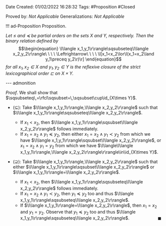 <br />
<br />

Date Created: 01/02/2022 16:28:32
Tags: #Proposition #Closed 

Proved by: _Not Applicable_
Generalizations: _Not Applicable_

!!! ad-Proposition Proposition.

_Let $\leq$ and $\preceq$ be partial orders on the sets $X$ and $Y$, respectively. Then the binary relation defined by_
$$\begin{equation}
    \l\langle x_1,y_1\r\rangle\sqsubseteq\l\langle x_2,y_2\r\rangle\ \ \ \ \Leftrightarrow\ \ \ \ \l[x_1<x_2\lor\l(x_1=x_2\land y_1\preceq y_2\r)\r]
\end{equation}$$
_for all $x_1,x_2\in X$ and $y_1,y_2\in Y$ is the reflexive closure of the strict lexicographical order $\sqsubset$ on $X\times Y$._

--- admonition

_Proof_. We shall show that $\sqsubseteq\,=\rfcl\sqsubset=\,\sqsubset\cup\id_{X\times Y}$.
* ($\subseteq$): Take $\l\langle x_1,y_1\r\rangle,\l\langle x_2,y_2\r\rangle$ such that $\l\langle x_1,y_1\r\rangle\sqsubseteq\l\langle x_2,y_2\r\rangle$.
    * If $x_1<x_2$, then $\l\langle x_1,y_1\r\rangle\sqsubset\l\langle x_2,y_2\r\rangle$ follows immediately.
    * If $x_1=x_2\land y_1\preceq y_2$, then either $x_1=x_2\land y_1\prec y_2$ from which we have $\l\langle x_1,y_1\r\rangle\sqsubset\l\langle x_2,y_2\r\rangle$, or $x_1=x_2\land y_1=y_2$ from which we have $\l\langle\l\langle x_1,y_1\r\rangle,\l\langle x_2,y_2\r\rangle\r\rangle\in\id_{X\times Y}$.

* ($\supseteq$): Take $\l\langle x_1,y_1\r\rangle,\l\langle x_2,y_2\r\rangle$ such that either $\l\langle x_1,y_1\r\rangle\sqsubset\l\langle x_2,y_2\r\rangle$ or $\l\langle x_1,y_1\r\rangle=\l\langle x_2,y_2\r\rangle$.
    * If $x_1<x_2$, then $\l\langle x_1,y_1\r\rangle\sqsubseteq\l\langle x_2,y_2\r\rangle$ follows immediately.
    * If $x_1=x_2\land y_1\prec y_2$, then $y_1\preceq y_2$ too and thus $\l\langle x_1,y_1\r\rangle\sqsubseteq\l\langle x_2,y_2\r\rangle$.
    * If $\l\langle x_1,y_1\r\rangle=\l\langle x_2,y_2\r\rangle$, then $x_1=x_2$ and $y_1=y_2$. Observe that $y_1\preceq y_2$ too and thus $\l\langle x_1,y_1\r\rangle\sqsubseteq\l\langle x_2,y_2\r\rangle$.<span style="float:right;">$\blacksquare$</span>
